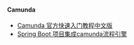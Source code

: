 #### Camunda
* [Camunda 官方快速入门教程中文版](https://zhuanlan.zhihu.com/p/375908620)
* [Spring Boot 项目集成camunda流程引擎](https://lowcode.blog.csdn.net/article/details/136279524?spm=1001.2014.3001.5502)